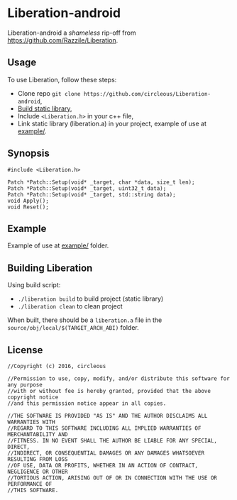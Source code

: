 Liberation-android
========
Liberation-android a *shameless* rip-off from <https://github.com/Razzile/Liberation>.

## Usage
To use Liberation, follow these steps:
* Clone repo `git clone https://github.com/circleous/Liberation-android`,
* [Build static library](#building-liberation),
* Include `<Liberation.h>` in your c++ file,
* Link static library (liberation.a) in your project, example of use at [example/](../blob/master/example/).
 
## Synopsis
```Logos
#include <Liberation.h>

Patch *Patch::Setup(void* _target, char *data, size_t len);
Patch *Patch::Setup(void* _target, uint32_t data);
Patch *Patch::Setup(void* _target, std::string data);
void Apply();
void Reset();
```

## Example
Example of use at [example/](../blob/master/example/) folder.

## Building Liberation
Using build script:
* `./liberation build` to build project (static library)
* `./liberation clean` to clean project

When built, there should be a `liberation.a` file in the `source/obj/local/$(TARGET_ARCH_ABI)` folder.

## License

```Logos
//Copyright (c) 2016, circleous

//Permission to use, copy, modify, and/or distribute this software for any purpose
//with or without fee is hereby granted, provided that the above copyright notice
//and this permission notice appear in all copies.

//THE SOFTWARE IS PROVIDED "AS IS" AND THE AUTHOR DISCLAIMS ALL WARRANTIES WITH
//REGARD TO THIS SOFTWARE INCLUDING ALL IMPLIED WARRANTIES OF MERCHANTABILITY AND
//FITNESS. IN NO EVENT SHALL THE AUTHOR BE LIABLE FOR ANY SPECIAL, DIRECT,
//INDIRECT, OR CONSEQUENTIAL DAMAGES OR ANY DAMAGES WHATSOEVER RESULTING FROM LOSS
//OF USE, DATA OR PROFITS, WHETHER IN AN ACTION OF CONTRACT, NEGLIGENCE OR OTHER
//TORTIOUS ACTION, ARISING OUT OF OR IN CONNECTION WITH THE USE OR PERFORMANCE OF
//THIS SOFTWARE.
```
